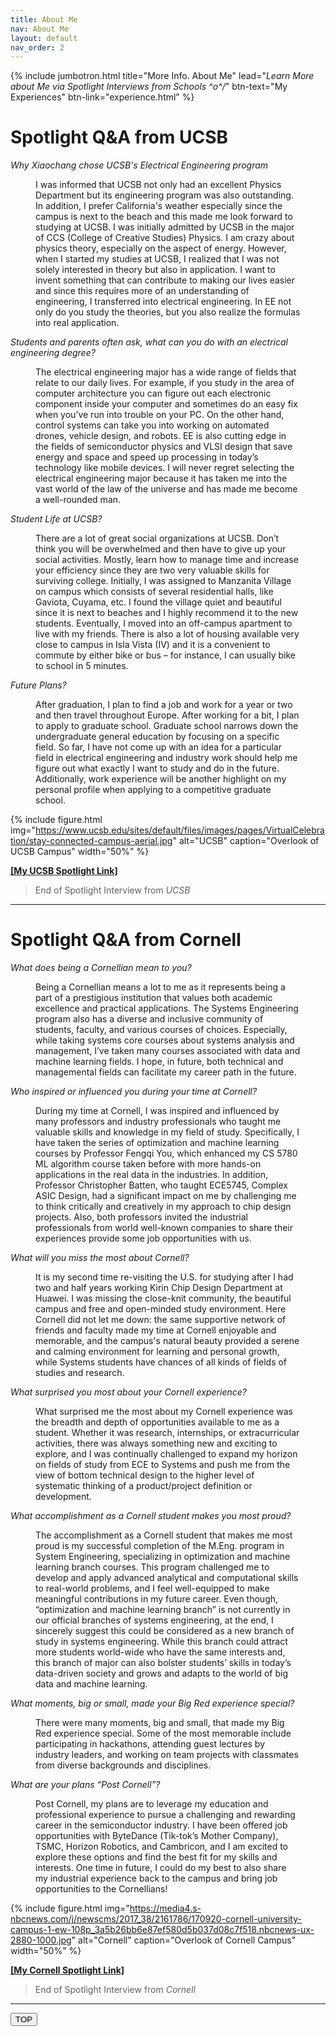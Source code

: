 ```yaml
---
title: About Me
nav: About Me
layout: default
nav_order: 2
---
```


{% include jumbotron.html title="More Info. About Me" lead="<i>Learn More about Me via Spotlight Interviews from Schools \^o^/</i>" btn-text="My Experiences" btn-link="experience.html" %}

<h1 class="display-1">Spotlight Q&A from UCSB</h1>

<p class="h3"><i>Why Xiaochang chose UCSB's Electrical Engineering program</i></p>

<p style="padding: 0 40px;">
I was informed that UCSB not only had an excellent Physics Department but its engineering program was also outstanding. In addition, I prefer California's weather especially since the campus is next to the beach and this made me look forward to studying at UCSB. I was initially admitted by UCSB in the major of CCS (College of Creative Studies) Physics. I am crazy about physics theory, especially on the aspect of energy. However, when I started my studies at UCSB, I realized that I was not solely interested in theory but also in application. I want to invent something that can contribute to making our lives easier and since this requires more of an understanding of engineering, I transferred into electrical engineering. In EE not only do you study the theories, but you also realize the formulas into real application.
</p>

<p class="h3"><i>Students and parents often ask, what can you do with an electrical engineering degree?</i></p>

<p style="padding: 0 40px;">
The electrical engineering major has a wide range of fields that relate to our daily lives. For example, if you study in the area of computer architecture you can figure out each electronic component inside your computer and sometimes do an easy fix when you’ve run into trouble on your PC. On the other hand, control systems can take you into working on automated drones, vehicle design, and robots. EE is also cutting edge in the fields of semiconductor physics and VLSI design that save energy and space and speed up processing in today’s technology like mobile devices. I will never regret selecting the electrical engineering major because it has taken me into the vast world of the law of the universe and has made me become a well-rounded man. 
</p>

<p class="h3"><i>Student Life at UCSB?</i></p>

<p style="padding: 0 40px;">
There are a lot of great social organizations at UCSB. Don’t think you will be overwhelmed and then have to give up your social activities. Mostly, learn how to manage time and increase your efficiency since they are two very valuable skills for surviving college. Initially, I was assigned to Manzanita Village on campus which consists of several residential halls, like Gaviota, Cuyama, etc. I found the village quiet and beautiful since it is next to beaches and I highly recommend it to the new students. Eventually, I moved into an off-campus apartment to live with my friends. There is also a lot of housing available very close to campus in Isla Vista (IV) and it is a convenient to commute by either bike or bus – for instance, I can usually bike to school in 5 minutes.
</p>

<p class="h3"><i>Future Plans?</i></p>

<p style="padding: 0 40px;">
After graduation, I plan to find a job and work for a year or two and then travel throughout Europe. After working for a bit, I plan to apply to graduate school. Graduate school narrows down the undergraduate general education by focusing on a specific field. So far, I have not come up with an idea for a particular field in electrical engineering and industry work should help me figure out what exactly I want to study and do in the future. Additionally, work experience will be another highlight on my personal profile when applying to a competitive graduate school.
</p>

{% include figure.html img="https://www.ucsb.edu/sites/default/files/images/pages/VirtualCelebration/stay-connected-campus-aerial.jpg" alt="UCSB" caption="Overlook of UCSB Campus" width="50%" %}

<p class="text-right">
<a href="https://web.ece.ucsb.edu/spotlights/undergrad/#liu" class="text-decoration-none"><b>[My UCSB Spotlight Link]</b></a>
</p>

<blockquote class="blockquote text-right">
  <footer class="blockquote-footer">End of Spotlight Interview from <i>UCSB</i></footer>
</blockquote>

------

<h1 class="display-1">Spotlight Q&A from Cornell</h1>

<p class="h3"><i>What does being a Cornellian mean to you?</i></p>

<p style="padding: 0 40px;">
Being a Cornellian means a lot to me as it represents being a part of a prestigious institution that values both academic excellence and practical applications. The Systems Engineering program also has a diverse and inclusive community of students, faculty, and various courses of choices. Especially, while taking systems core courses about systems analysis and management, I’ve taken many courses associated with data and machine learning fields. I hope, in future, both technical and managemental fields can facilitate my career path in the future. 
</p>

<p class="h3"><i>Who inspired or influenced you during your time at Cornell?</i></p>

<p style="padding: 0 40px;">
During my time at Cornell, I was inspired and influenced by many professors and industry professionals who taught me valuable skills and knowledge in my field of study. Specifically, I have taken the series of optimization and machine learning courses by Professor Fengqi You, which enhanced my CS 5780 ML algorithm course taken before with more hands-on applications in the real data in the industries. In addition, Professor Christopher Batten, who taught ECE5745, Complex ASIC Design, had a significant impact on me by challenging me to think critically and creatively in my approach to chip design projects. Also, both professors invited the industrial professionals from world well-known companies to share their experiences provide some job opportunities with us. 
</p>

<p class="h3"><i>What will you miss the most about Cornell?</i></p>

<p style="padding: 0 40px;">
It is my second time re-visiting the U.S. for studying after I had two and half years working Kirin Chip Design Department at Huawei. I was missing the close-knit community, the beautiful campus and free and open-minded study environment. Here Cornell did not let me down: the same supportive network of friends and faculty made my time at Cornell enjoyable and memorable, and the campus's natural beauty provided a serene and calming environment for learning and personal growth, while Systems students have chances of all kinds of fields of studies and research.
</p>

<p class="h3"><i>What surprised you most about your Cornell experience?</i></p>

<p style="padding: 0 40px;">
What surprised me the most about my Cornell experience was the breadth and depth of opportunities available to me as a student. Whether it was research, internships, or extracurricular activities, there was always something new and exciting to explore, and I was continually challenged to expand my horizon on fields of study from ECE to Systems and push me from the view of bottom technical design to the higher level of systematic thinking of a product/project definition or development.
</p>

<p class="h3"><i>What accomplishment as a Cornell student makes you most proud?</i></p>

<p style="padding: 0 40px;">
The accomplishment as a Cornell student that makes me most proud is my successful completion of the M.Eng. program in System Engineering, specializing in optimization and machine learning branch courses. This program challenged me to develop and apply advanced analytical and computational skills to real-world problems, and I feel well-equipped to make meaningful contributions in my future career. Even though, “optimization and machine learning branch” is not currently in our official branches of systems engineering, at the end, I sincerely suggest this could be considered as a new branch of study in systems engineering. While this branch could attract more students world-wide who have the same interests and, this branch of major can also bolster students’ skills in today’s data-driven society and grows and adapts to the world of big data and machine learning.
</p>

<p class="h3"><i>What moments, big or small, made your Big Red experience special?</i></p>

<p style="padding: 0 40px;">
There were many moments, big and small, that made my Big Red experience special. Some of the most memorable include participating in hackathons, attending guest lectures by industry leaders, and working on team projects with classmates from diverse backgrounds and disciplines.
</p>

<p class="h3"><i>What are your plans “Post Cornell”?</i></p>

<p style="padding: 0 40px;">
Post Cornell, my plans are to leverage my education and professional experience to pursue a challenging and rewarding career in the semiconductor industry. I have been offered job opportunities with ByteDance (Tik-tok’s Mother Company), TSMC, Horizon Robotics, and Cambricon, and I am excited to explore these options and find the best fit for my skills and interests. One time in future, I could do my best to also share my industrial experience back to the campus and bring job opportunities to the Cornellians!
</p>

{% include figure.html img="https://media4.s-nbcnews.com/j/newscms/2017_38/2161786/170920-cornell-university-campus-1-ew-108p_3a5b26bb6e87ef580d5b037d08c7f518.nbcnews-ux-2880-1000.jpg" alt="Cornell" caption="Overlook of Cornell Campus" width="50%" %}

<p class="text-right">
<a href="https://www.systemseng.cornell.edu/spotlights/xiaochang-liu-cornell-systems-pushes-you-higher-level-systematic-thinking" class="text-decoration-none"><b>[My Cornell Spotlight Link]</b></a>
</p>

<blockquote class="blockquote text-right">
  <footer class="blockquote-footer">End of Spotlight Interview from <i>Cornell</i></footer>
</blockquote>

------

<button id="scroll-to-top" type="button" class="btn btn-link btn-lg" onclick="scrollToTop();" title="Back to Top" aria-label="Back to Top">TOP</button>